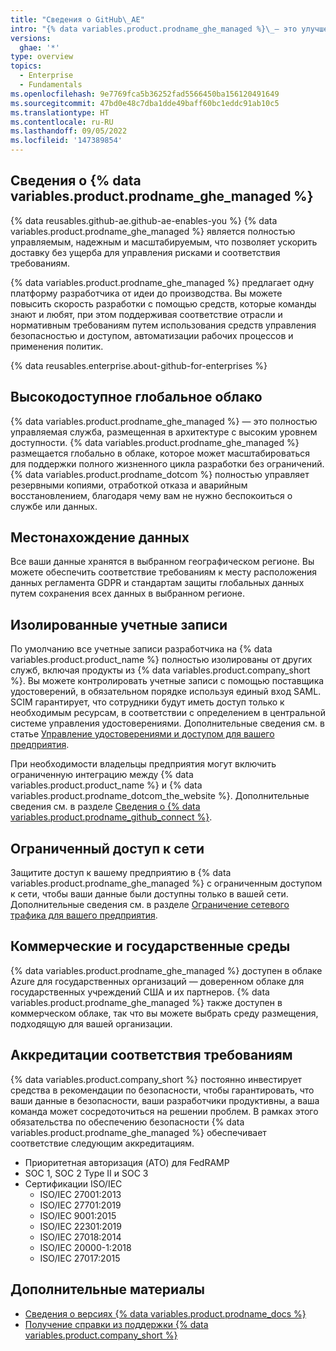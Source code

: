 ```yaml
---
title: "Сведения о GitHub\_AE"
intro: "{% data variables.product.prodname_ghe_managed %}\_— это улучшенный в плане безопасности и совместимый способ использования {% data variables.product.prodname_dotcom %} в облаке."
versions:
  ghae: '*'
type: overview
topics:
  - Enterprise
  - Fundamentals
ms.openlocfilehash: 9e7769fca5b36252fad5566450ba156120491649
ms.sourcegitcommit: 47bd0e48c7dba1dde49baff60bc1eddc91ab10c5
ms.translationtype: HT
ms.contentlocale: ru-RU
ms.lasthandoff: 09/05/2022
ms.locfileid: '147389854'
---
```

## Сведения о {% data variables.product.prodname_ghe_managed %}

{% data reusables.github-ae.github-ae-enables-you %} {% data variables.product.prodname_ghe_managed %} является полностью управляемым, надежным и масштабируемым, что позволяет ускорить доставку без ущерба для управления рисками и соответствия требованиям.

{% data variables.product.prodname_ghe_managed %} предлагает одну платформу разработчика от идеи до производства. Вы можете повысить скорость разработки с помощью средств, которые команды знают и любят, при этом поддерживая соответствие отрасли и нормативным требованиям путем использования средств управления безопасностью и доступом, автоматизации рабочих процессов и применения политик. 

{% data reusables.enterprise.about-github-for-enterprises %}

## Высокодоступное глобальное облако

{% data variables.product.prodname_ghe_managed %} — это полностью управляемая служба, размещенная в архитектуре с высоким уровнем доступности. {% data variables.product.prodname_ghe_managed %} размещается глобально в облаке, которое может масштабироваться для поддержки полного жизненного цикла разработки без ограничений. {% data variables.product.prodname_dotcom %} полностью управляет резервными копиями, отработкой отказа и аварийным восстановлением, благодаря чему вам не нужно беспокоиться о службе или данных. 

## Местонахождение данных

Все ваши данные хранятся в выбранном географическом регионе. Вы можете обеспечить соответствие требованиям к месту расположения данных регламента GDPR и стандартам защиты глобальных данных путем сохранения всех данных в выбранном регионе.

## Изолированные учетные записи

По умолчанию все учетные записи разработчика на {% data variables.product.product_name %} полностью изолированы от других служб, включая продукты из {% data variables.product.company_short %}. Вы можете контролировать учетные записи с помощью поставщика удостоверений, в обязательном порядке используя единый вход SAML. SCIM гарантирует, что сотрудники будут иметь доступ только к необходимым ресурсам, в соответствии с определением в центральной системе управления удостоверениями. Дополнительные сведения см. в статье [Управление удостоверениями и доступом для вашего предприятия](/admin/authentication/managing-identity-and-access-for-your-enterprise).

При необходимости владельцы предприятия могут включить ограниченную интеграцию между {% data variables.product.product_name %} и {% data variables.product.prodname_dotcom_the_website %}. Дополнительные сведения см. в разделе [Сведения о {% data variables.product.prodname_github_connect %}](/admin/configuration/configuring-github-connect/about-github-connect).

## Ограниченный доступ к сети

Защитите доступ к вашему предприятию в {% data variables.product.prodname_ghe_managed %} с ограниченным доступом к сети, чтобы ваши данные были доступны только в вашей сети. Дополнительные сведения см. в разделе [Ограничение сетевого трафика для вашего предприятия](/admin/configuration/restricting-network-traffic-to-your-enterprise).

## Коммерческие и государственные среды

{% data variables.product.prodname_ghe_managed %} доступен в облаке Azure для государственных организаций — доверенном облаке для государственных учреждений США и их партнеров. {% data variables.product.prodname_ghe_managed %} также доступен в коммерческом облаке, так что вы можете выбрать среду размещения, подходящую для вашей организации.

## Аккредитации соответствия требованиям

{% data variables.product.company_short %} постоянно инвестирует средства в рекомендации по безопасности, чтобы гарантировать, что ваши данные в безопасности, ваши разработчики продуктивны, а ваша команда может сосредоточиться на решении проблем. В рамках этого обязательства по обеспечению безопасности {% data variables.product.prodname_ghe_managed %} обеспечивает соответствие следующим аккредитациям.

- Приоритетная авторизация (ATO) для FedRAMP
- SOC 1, SOC 2 Type II и SOC 3
- Сертификации ISO/IEC
   - ISO/IEC 27001:2013 
   - ISO/IEC 27701:2019
   - ISO/IEC 9001:2015
   - ISO/IEC 22301:2019 
   - ISO/IEC 27018:2014 
   - ISO/IEC 20000-1:2018 
   - ISO/IEC 27017:2015

## Дополнительные материалы

- [Сведения о версиях {% data variables.product.prodname_docs %}](/get-started/learning-about-github/about-versions-of-github-docs)
- [Получение справки из поддержки {% data variables.product.company_short %}](/admin/enterprise-support/receiving-help-from-github-support)
